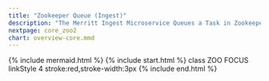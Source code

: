 ```yaml
---
title: "Zookeeper Queue (Ingest)"
description: "The Merritt Ingest Microservice Queues a Task in Zookeeper to process the new deposit"
nextpage: core_zoo2
chart: overview-core.mmd
---
```

{% include mermaid.html %}
{% include start.html %}
  class ZOO FOCUS
  linkStyle 4 stroke:red,stroke-width:3px
{% include end.html %}

